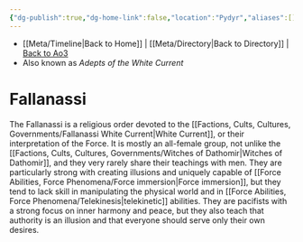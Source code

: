 ```yaml
---
{"dg-publish":true,"dg-home-link":false,"location":"Pydyr","aliases":[],"tags":["faction"],"permalink":"/factions-cults-cultures-governments/fallanassi/","dgHomeLink":false,"dgPassFrontmatter":true}
---
```


- [[Meta/Timeline\|Back to Home]] | [[Meta/Directory\|Back to Directory]] | [Back to Ao3](https://archiveofourown.org/works/19334440/chapters/45992584)
- Also known as *Adepts of the White Current*

# Fallanassi
The Fallanassi is a religious order devoted to the [[Factions, Cults, Cultures, Governments/Fallanassi White Current\|White Current]], or their interpretation of the Force. It is mostly an all-female group, not unlike the [[Factions, Cults, Cultures, Governments/Witches of Dathomir\|Witches of Dathomir]], and they very rarely share their teachings with men. They are particularly strong with creating illusions and uniquely capable of [[Force Abilities, Force Phenomena/Force immersion\|Force immersion]], but they tend to lack skill in manipulating the physical world and in [[Force Abilities, Force Phenomena/Telekinesis\|telekinetic]] abilities. They are pacifists with a strong focus on inner harmony and peace, but they also teach that authority is an illusion and that everyone should serve only their own desires. 


